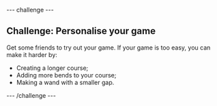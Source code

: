 --- challenge ---

## Challenge: Personalise your game
Get some friends to try out your game. If your game is too easy, you can make it harder by:

  + Creating a longer course;
  + Adding more bends to your course;
  + Making a wand with a smaller gap.


--- /challenge ---
